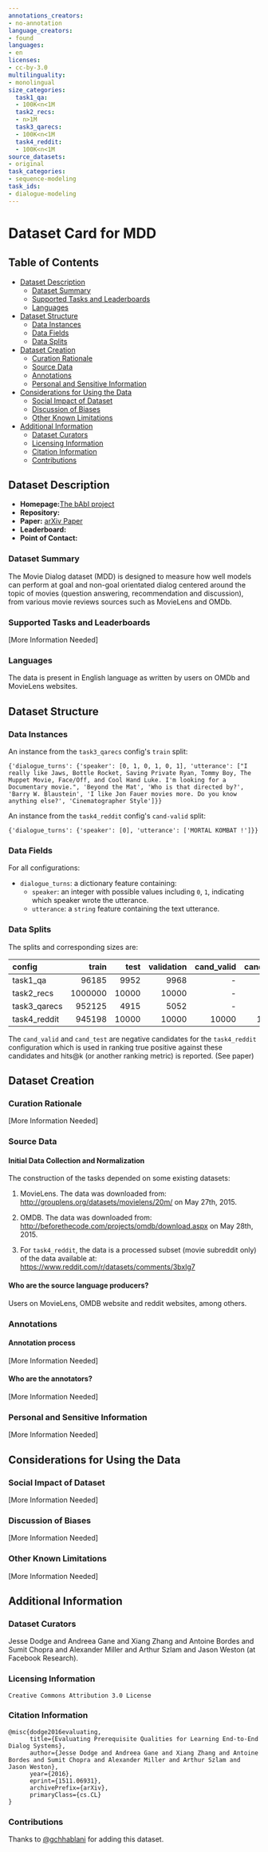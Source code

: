 ```yaml
---
annotations_creators:
- no-annotation
language_creators:
- found
languages:
- en
licenses:
- cc-by-3.0
multilinguality:
- monolingual
size_categories:
  task1_qa:
  - 100K<n<1M
  task2_recs:
  - n>1M
  task3_qarecs:
  - 100K<n<1M
  task4_reddit:
  - 100K<n<1M
source_datasets:
- original
task_categories:
- sequence-modeling
task_ids:
- dialogue-modeling
---
```


# Dataset Card for MDD

## Table of Contents
- [Dataset Description](#dataset-description)
  - [Dataset Summary](#dataset-summary)
  - [Supported Tasks and Leaderboards](#supported-tasks-and-leaderboards)
  - [Languages](#languages)
- [Dataset Structure](#dataset-structure)
  - [Data Instances](#data-instances)
  - [Data Fields](#data-fields)
  - [Data Splits](#data-splits)
- [Dataset Creation](#dataset-creation)
  - [Curation Rationale](#curation-rationale)
  - [Source Data](#source-data)
  - [Annotations](#annotations)
  - [Personal and Sensitive Information](#personal-and-sensitive-information)
- [Considerations for Using the Data](#considerations-for-using-the-data)
  - [Social Impact of Dataset](#social-impact-of-dataset)
  - [Discussion of Biases](#discussion-of-biases)
  - [Other Known Limitations](#other-known-limitations)
- [Additional Information](#additional-information)
  - [Dataset Curators](#dataset-curators)
  - [Licensing Information](#licensing-information)
  - [Citation Information](#citation-information)
  - [Contributions](#contributions)

## Dataset Description

- **Homepage:**[The bAbI project](https://research.fb.com/downloads/babi/)
- **Repository:**
- **Paper:** [arXiv Paper](https://arxiv.org/pdf/1511.06931.pdf)
- **Leaderboard:**
- **Point of Contact:** 
### Dataset Summary

The Movie Dialog dataset (MDD) is designed to measure how well models can perform at goal and non-goal orientated dialog centered around the topic of movies (question answering, recommendation and discussion), from various movie reviews sources such as MovieLens and OMDb.
### Supported Tasks and Leaderboards

[More Information Needed]

### Languages

The data is present in English language as written by users on OMDb and MovieLens websites.

## Dataset Structure

### Data Instances
An instance from the `task3_qarecs` config's `train` split:
```
{'dialogue_turns': {'speaker': [0, 1, 0, 1, 0, 1], 'utterance': ["I really like Jaws, Bottle Rocket, Saving Private Ryan, Tommy Boy, The Muppet Movie, Face/Off, and Cool Hand Luke. I'm looking for a Documentary movie.", 'Beyond the Mat', 'Who is that directed by?', 'Barry W. Blaustein', 'I like Jon Fauer movies more. Do you know anything else?', 'Cinematographer Style']}}
```
An instance from the `task4_reddit` config's `cand-valid` split:
```
{'dialogue_turns': {'speaker': [0], 'utterance': ['MORTAL KOMBAT !']}}
```
### Data Fields

For all configurations:
- `dialogue_turns`: a dictionary feature containing:
  - `speaker`: an integer with possible values including `0`, `1`, indicating which speaker wrote the utterance.
  - `utterance`: a `string` feature containing the text utterance.

### Data Splits

The splits and corresponding sizes are:

|config  |train  |test |validation|cand_valid|cand_test|
|:--|------:|----:|---------:|----:|----:|
|task1_qa|96185|9952|9968|-|-|
|task2_recs|1000000|10000|10000|-|-|
|task3_qarecs|952125|4915|5052|-|-|
|task4_reddit|945198|10000|10000|10000|10000|

The `cand_valid` and `cand_test` are negative candidates for the `task4_reddit` configuration which is used in ranking true positive against these candidates and hits@k (or another ranking metric) is reported. (See paper)


## Dataset Creation

### Curation Rationale

[More Information Needed]

### Source Data

#### Initial Data Collection and Normalization

The construction of the tasks depended on some existing datasets:

1) MovieLens. The data was downloaded from: http://grouplens.org/datasets/movielens/20m/ on May 27th, 2015.

2) OMDB. The data was downloaded from: http://beforethecode.com/projects/omdb/download.aspx on May 28th, 2015.

3) For `task4_reddit`, the data is a processed subset (movie subreddit only) of the data available at:
https://www.reddit.com/r/datasets/comments/3bxlg7

#### Who are the source language producers?

Users on MovieLens, OMDB website and reddit websites, among others.

### Annotations

#### Annotation process

[More Information Needed]

#### Who are the annotators?

[More Information Needed]

### Personal and Sensitive Information

[More Information Needed]

## Considerations for Using the Data

### Social Impact of Dataset

[More Information Needed]

### Discussion of Biases

[More Information Needed]

### Other Known Limitations

[More Information Needed]

## Additional Information

### Dataset Curators

Jesse Dodge and Andreea Gane and Xiang Zhang and Antoine Bordes and Sumit Chopra and Alexander Miller and Arthur Szlam and Jason Weston (at Facebook Research).

### Licensing Information

```
Creative Commons Attribution 3.0 License
```

### Citation Information

```
@misc{dodge2016evaluating,
      title={Evaluating Prerequisite Qualities for Learning End-to-End Dialog Systems}, 
      author={Jesse Dodge and Andreea Gane and Xiang Zhang and Antoine Bordes and Sumit Chopra and Alexander Miller and Arthur Szlam and Jason Weston},
      year={2016},
      eprint={1511.06931},
      archivePrefix={arXiv},
      primaryClass={cs.CL}
}
```

### Contributions

Thanks to [@gchhablani](https://github.com/gchhablani) for adding this dataset.
